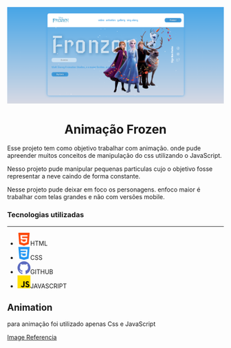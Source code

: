 

<img src=".github/capa.PNG" />

<h1 align="center">Animação Frozen</h1>

<p align="center">

Esse projeto tem como objetivo trabalhar com animação. 
onde pude apreender muitos  conceitos de manipulação do css utilizando o JavaScript.

Nesso projeto pude manipular pequenas particulas cujo o objetivo fosse representar a neve caindo de forma constante.

Nesse projeto pude deixar em foco os personagens.
enfoco maior é trabalhar com telas grandes e não com versões mobile.




</p>

<h3>Tecnologias utilizadas</h3>
<hr>

<ul>
<li><img src=".github/html-5.png" style="width:30px"><span style="displey:block">HTML</span></li>
<li><img src=".github/css-3.png" style="width:30px"><span style="displey:block">CSS</span></li>
<li><img src=".github/github.png" style="width:30px"><span style="displey:block">GITHUB</span></li>
<li><img src=".github/js.png" style="width:30px"><span style="displey:block">JAVASCRIPT</span></li>

</ul>

## Animation
para animação foi utilizado apenas Css e JavaScript

<footer>

<a href="https://dribbble.com/shots/11434849-Frozen-UI-design-concept">Image Referencia</a>


</footer>
